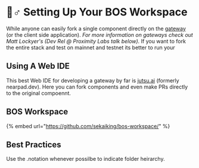 # 👷♂ Setting Up Your BOS Workspace

While anyone can easily fork a single component directly on the [gateway](https://near.org/gateways) (or the client side application). _For more information on gateways check out Matt Lockyer's (Dev Rel @ Proximity Labs talk below)._ If you want to fork the entire stack and test on mainnet and testnet its better to run your&#x20;

## Using A Web IDE

This best Web IDE for developing a gateway by far is [jutsu.ai](https://jutsu.ai) (formerly nearpad.dev). Here you can fork components and even make PRs directly to the original compoennt.&#x20;



## BOS Workspace

{% embed url="https://github.com/sekaiking/bos-workspace/" %}





## Best Practices

Use the .notation whenever possilbe to indicate folder heirarchy.&#x20;
